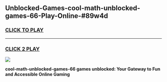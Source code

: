 
## Unblocked-Games-cool-math-unblocked-games-66-Play-Online-#89w4d
<h3>
<a href="https://premium.freeplayer.one?title=cool-math-unblocked-games-66&ref=27F">CLICK TO PLAY</a></h3>
<hr>

<h3>
<a href="https://premium.freeplayer.one?title=cool-math-unblocked-games-66&ref=27F">CLICK 2 PLAY</a>
  
</h3>

<a href="https://premium.freeplayer.one?title=cool-math-unblocked-games-66&ref=27F"><img src="https://clearcache.store/games.png"></a>


**cool-math-unblocked-games-66 games unblocked: Your Gateway to Fun and Accessible Online Gaming**
